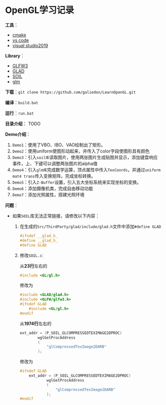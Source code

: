 # OpenGL学习记录

**工具**：
- [cmake](https://cmake.org/download/)
- [vs code](https://code.visualstudio.com/download)
- [visual studio2019](https://visualstudio.microsoft.com/zh-hans/)

**Library**：
- [GLFW3](https://github.com/glfw/glfw)
- [GLAD](https://github.com/Dav1dde/glad)
- [SOIL](https://github.com/paralin/soil)
- [glm](https://github.com/g-truc/glm)

**下载**：`git clone https://github.com/galiedon/LearnOpenGL.git`

**编译**：`build.bat`

**运行**：`run.bat`

**目录介绍**：
TODO

**Demo介绍**：
1. `Demo1`：使用了VBO、IBO、VAO绘制出了矩形。
2. `Demo2`：使用uniform使图形动起来，并传入了color字段使图形具有颜色
3. `Demo3`：引入`soil库`读取图片，使用两张图片生成贴图并显示，添加键盘响应事件，上、下键可以调整两张图片的alpha值
4. `Demo4`：引入`glm库`完成数学运算，顶点属性中传入`TexCoords`，并通过`uniform mat4 trans`传入变换矩阵，完成坐标转换。 
5. `Demo5`：引入`Z-Buffer`设置，引入五大坐标系统来实现坐标的变换。
6. `Demo6`：添加摄像机类，完成自由移动功能
7. `Demo7`：添加光照属性，搭建光照环境


**问题**：
- 如果`SOIL`库无法正常链接，请修改以下内容：
  1. 在生成的`Src/ThirdParty/glad/include/glad.h`文件中添加`#define GLAD`
        ```cpp
        #ifndef __glad_h_
        #define __glad_h_
        #define GLAD
        ```
  2. 修改`SOIL.c`:

        从**23行**左右的
        ```cpp
        #include <GL/gl.h>
        ```
        修改为
        ```cpp
        #include <GLAD/glad.h>
        #include <GLFW/glfw3.h>
        #ifndef GLAD
            #include <GL/gl.h>
        #endif
        ```
        从**1974行**左右的
        ```cpp
        ext_addr = (P_SOIL_GLCOMPRESSEDTEXIMAGE2DPROC)
                wglGetProcAddress
                (
                    "glCompressedTexImage2DARB"
                );
        ```
        修改为
        ```cpp
        #ifndef GLAD
            ext_addr = (P_SOIL_GLCOMPRESSEDTEXIMAGE2DPROC)
                    wglGetProcAddress
                    (
                        "glCompressedTexImage2DARB"
                    );
        #endif
        ```
   